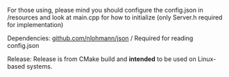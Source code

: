 For those using, please mind you should configure the config.json in /resources and look at main.cpp for how to initialize (only Server.h required for implementation)

Dependencies:
[github.com/nlohmann/json](nlohmann/json) / Required for reading config.json

Release:
Release is from CMake build and **intended** to be used on Linux-based systems.
